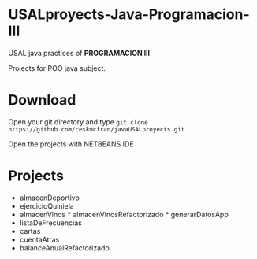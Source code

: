 # USALproyects-Java-Programacion-III
USAL java practices of **PROGRAMACION III**

Projects for POO java subject.

# Download
Open your git directory and type `git clone https://github.com/ceskmcfran/javaUSALproyects.git`

Open the projects with NETBEANS IDE

# Projects
  *  almacenDeportivo
  *  ejercicioQuiniela
  *  almacenVinos
	*  almacenVinosRefactorizado
	*  generarDatosApp
  *  listaDeFrecuencias
  *  cartas
  *  cuentaAtras
  *  balanceAnualRefactorizado
